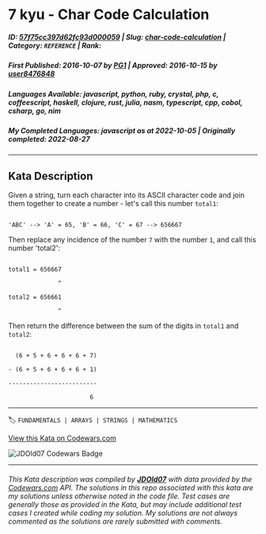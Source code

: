 # 7 kyu - Char Code Calculation

##### **ID**: [57f75cc397d62fc93d000059](https://www.codewars.com/kata/57f75cc397d62fc93d000059) | **Slug**: [char-code-calculation](https://www.codewars.com/kata/57f75cc397d62fc93d000059) | **Category**: `REFERENCE` | **Rank**: <span style="color:white">7 kyu</span>

##### **First Published**: 2016-10-07 ***by*** [PG1](https://www.codewars.com/users/PG1) | **Approved**: 2016-10-15 ***by*** [user8476848](https://www.codewars.com/users/user8476848)

##### **Languages Available**: javascript, python, ruby, crystal, php, c, coffeescript, haskell, clojure, rust, julia, nasm, typescript, cpp, cobol, csharp, go, nim

##### **My Completed Languages**: javascript ***as at*** 2022-10-05 | **Originally completed**: 2022-08-27

---

## Kata Description


Given a string, turn each character into its ASCII character code and join them together to create a number - let's call this number `total1`:



```

'ABC' --> 'A' = 65, 'B' = 66, 'C' = 67 --> 656667

```



Then replace any incidence of the number `7` with the number `1`, and call this number 'total2':

```

total1 = 656667

              ^

total2 = 656661

              ^

```



Then return the difference between the sum of the digits in `total1` and `total2`:



```

  (6 + 5 + 6 + 6 + 6 + 7)

- (6 + 5 + 6 + 6 + 6 + 1)

-------------------------

                       6

```



---


🏷 `FUNDAMENTALS | ARRAYS | STRINGS | MATHEMATICS`


[View this Kata on Codewars.com](https://www.codewars.com/kata/57f75cc397d62fc93d000059)

![](https://www.codewars.com/users/jdold07/badges/large "JDOld07 Codewars Badge")

---

###### *This Kata description was compiled by [**JDOld07**](https://tpstech.dev) with data provided by the [Codewars.com](https://www.codewars.com) API.  The solutions in this repo associated with this kata are my solutions unless otherwise noted in the code file.  Test cases are generally those as provided in the Kata, but may include additional test cases I created while coding my solution.  My solutions are not always commented as the solutions are rarely submitted with comments.*
